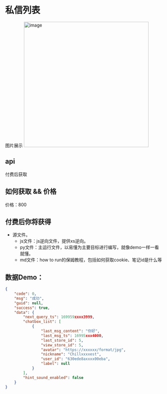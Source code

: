 # 私信列表

图片展示
<img width="400" alt="image" src="https://github.com/submato/xhscrawl/assets/55040284/1057cddf-609f-4f42-bd52-9df4cddb9b89">

## api
付费后获取


## 如何获取 && 价格

价格：800

## 付费后你将获得
  - 源文件。
    - js文件：js逆向文件，提供xs逆向。
    - py文件：主运行文件，以易懂为主要目标进行编写，就像demo一样一看就懂。
    - md文件：how to run的保姆教程，包括如何获取cookie、笔记id是什么等



## 数据Demo：

```json
{
    "code": 0,
    "msg": "成功",
    "guid": null,
    "success": true,
    "data": {
        "next_query_ts": 169959xxxx3999,
        "chatbox_list": [
            {
                "last_msg_content": "你好",
                "last_msg_ts": 16995xxx4000,
                "last_store_id": 5,
                "view_store_id": 5,
                "avatar": "https://xxxxxx/format/jpg",
                "nickname": "Chillxxxxest",
                "user_id": "630ede8axxxx00eba",
                "label": null
            }
        ],
        "hint_sound_enabled": false
    }
}
```
